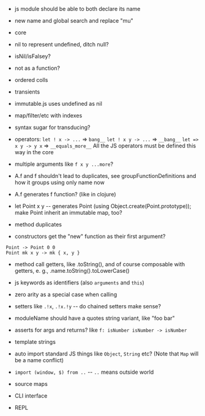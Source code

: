 - js module should be able to both declare its name
- new name and global search and replace "mu"


- core
- nil to represent undefined, ditch null?
- isNil/isFalsey?
- not as a function?
- ordered colls
- transients
- immutable.js uses undefined as nil
- map/filter/etc with indexes


- syntax sugar for transducing?


- operators:
`let ! x -> ...` => `bang__`
`let ! x y -> ...` => `__bang__`
`let => x y -> y x` => `__equals_more__`
All the JS operators must be defined this way in the core


- multiple arguments like `f x y ...more`?


- A.f and f shouldn't lead to duplicates, see groupFunctionDefinitions and how it groups using only name now
- A.f generates f function? (like in clojure)
- let Point x y -- generates Point (using Object.create(Point.prototype)); make Point inherit an immutable map, too?
- method duplicates
- constructors get the "new" function as their first argument?
```
Point -> Point 0 0
Point mk x y -> mk { x, y }
```


- method call getters, like .toString(), and of course composable with getters, e. g., .name.toString().toLowerCase()


- js keywords as identifiers (also `arguments` and `this`)
- zero arity as a special case when calling
- setters like `.!x`, `.!x.!y` -- do chained setters make sense?
- moduleName should have a quotes string variant, like "foo bar"
- asserts for args and returns? like `f: isNumber isNumber -> isNumber`
- template strings
- auto import standard JS things like `Object`, `String` etc? (Note that `Map` will be a name conflict)
- `import (window, $) from ..` -- `..` means outside world
- source maps
- CLI interface
- REPL
